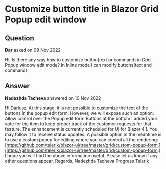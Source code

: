 # Customize button title in Blazor Grid Popup edit window

## Question

**Dar** asked on 09 Nov 2022

Hi, Is there any way how to customize button(text or command) in Grid Popup window edit mode? In Inline mode I can modify buttons(text and command)

## Answer

**Nadezhda Tacheva** answered on 10 Nov 2022

Hi Dariusz, At this stage, it is not possible to customize the text of the buttons in the popup edit form. However, we will expose such an option: Allow control over the Popup edit form Buttons at the bottom I added your vote for the item to keep proper track of the customer requests for that feature. The enhancement is currently scheduled for UI for Blazor 4.1. You may follow it to receive status updates. A possible option in the meantime is to use a custom popup for editing where you can control all the rendering: [https://github.com/telerik/blazor-ui/tree/master/grid/custom-popup-form.](https://github.com/telerik/blazor-ui/tree/master/grid/custom-popup-form.) I hope you will find the above information useful. Please let us know if any other questions appear. Regards, Nadezhda Tacheva Progress Telerik
